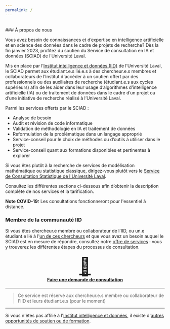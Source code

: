 ```yaml
---
permalink: /
---
```


<br>
### À propos de nous

Vous avez besoin de connaissances et d’expertise en intelligence artificielle et en science des données dans le cadre de projets de recherche? Dès la fin janvier 2023, profitez du soutien du Service de consultation en IA et données (SCIAD) de l’Université Laval. 

Mis en place par l’[Institut intelligence et données (IID)](https://iid.ulaval.ca) de l’Université Laval, le SCIAD permet aux étudiant.e.s lié.e.s à des chercheur.e.s membres et collaborateurs de l’Institut d'accéder à un soutien offert par des professionnels ou des auxiliaires de recherche (étudiant.e.s aux cycles supérieurs) afin de les aider dans leur usage d’algorithmes d’intelligence artificielle (IA) ou de traitement de données dans le cadre d’un projet ou d’une initiative de recherche réalisé à l’Université Laval. 

Parmi les services offerts par le SCIAD : 
* Analyse de besoin
* Audit et révision de code informatique
* Validation de méthodologie en IA et traitement de données
* Reformulation de la problématique dans un langage approprié 
* Service-conseil pour le choix de méthodes ou d’outils à utiliser dans le projet
* Service-conseil quant aux formations disponibles et pertinentes à explorer

Si vous êtes plutôt à la recherche de services de modélisation mathématique ou statistique classique, dirigez-vous plutôt vers le [Service de Consultation Statistique de l'Université Laval](https://scs.mat.ulaval.ca/accueil/).

Consultez les différentes sections ci-dessous afin d’obtenir la description complète de nos services et la tarification.

**Note COVID-19:** Les consultations fonctionneront pour l'essentiel à distance.

### Membre de la communauté IID

Si vous êtes chercheur.e membre ou collaborateur de l'IID, ou un.e étudiant.e lié à l'[un de ces chercheurs](https://iid.ulaval.ca/expertises/) et que vous avez un besoin auquel le SCIAD est en mesure de répondre, consultez notre [offre de services](./pages/membre-iid.html) : vous y trouverez les différentes étapes du processus de consultation.

<h4 style="text-align:center;">
    <a href="{{ '/pages/membre-iid.html' | relative_url }}"><div style="font-size: 55px;">📝</div>Faire une demande de consultation</a>
</h4>

---
> Ce service est réservé aux chercheur.e.s membre ou collaborateur de l'IID et leurs étudiant.e.s (pour le moment)

---

Si vous n'êtes pas affilié à l'[Institut intelligence et données](https://iid.ulaval.ca), il existe d'[autres opportunités de soutien ou de formation](./externe.md).
